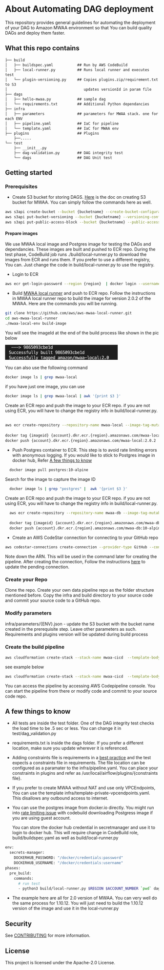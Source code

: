# About Automating DAG deployment

This repository provides general guidelines for automating the deployment of your DAG to Amazon MWAA environment so that You can build quality DAGs and deploy them faster.

## What this repo contains

```
├── build
│   ├── buildspec.yaml           ## Run by AWS CodeBuild
│   ├── local-runner.py          ## Runs local runner and executes test
│   └── plugin-versioning.py     ## Copies plugins.zip/requirement.txt to S3 
│                                   updates versionId in param file
├── dags
│   ├── hello-mwaa.py            ## sample dag
│   └── requirements.txt         ## Additional Python dependancies
├── infra
│   ├── parameters               ## parameters for MWAA stack. one for each ENV
│   ├── pipeline.yaml            ## IaC for pipeline
│   └── template.yaml            ## IaC for MWAA env
├── plugins                      ## Plugins
    ├──.....    
└── test                      
    ├── __init__.py
    ├── dag-validation.py        ## DAG integrity test
    └── dags                     ## DAG Unit test
```
## Getting started
### Prerequisites

- Create S3 bucket for storing DAGS. [Here](https://docs.aws.amazon.com/mwaa/latest/userguide/mwaa-s3-bucket.html) is the doc on creating S3 bucket for MWAA. You can simply follow the commands here as well.

```bash
aws s3api create-bucket --bucket {bucketname} --create-bucket-configuration LocationConstraint={region}
aws s3api put-bucket-versioning --bucket {bucketname} --versioning-configuration Status=Enabled
aws s3api put-public-access-block --bucket {bucketname} --public-access-block-configuration "BlockPublicAcls=true,IgnorePublicAcls=true,BlockPublicPolicy=true,RestrictPublicBuckets=true"

```

#### Prepare images

We use MWAA local image and Postgres image for testing the DAGs and dependancies. These images are built and pushed to ECR repo. During the test phase, CodeBuild job runs ./build/local-runner.py to download the images from ECR and runs them. If you prefer to use a different registry, You can. Just change the code in build/local-runner.py to use the registry.

- Login to ECR
```bash
aws ecr get-login-password --region {region}  | docker login --username AWS --password-stdin {account}.dkr.ecr.{region}.amazonaws.com
```
- Build [MWAA local runner](https://github.com/aws/aws-mwaa-local-runner) and push to ECR repo. Follow the instructions in MWAA local runner repo to build the image for version 2.0.2 of the MWAA. Here are the commands you will be running.
```bash
git clone https://github.com/aws/aws-mwaa-local-runner.git
cd aws-mwaa-local-runner
./mwaa-local-env build-image
```
You will see the imageId at the end of the build process like shown in the pic below

![](./mwaa_imageid.png)

You can also use the following command
```bash
docker image ls | grep mwaa-local
```
if you have just one image, you can use
```bash
docker image ls | grep mwaa-local | awk '{print $3 }'
```

 Create an ECR repo and push the image to your ECR repo. if you are not using ECR, you will have to change the registry info in build/local-runner.py. 

```bash

aws ecr create-repository --repository-name mwaa-local --image-tag-mutability MUTABLE --image-scanning-configuration scanOnPush=true

docker tag {imageid} {account}.dkr.ecr.{region}.amazonaws.com/mwaa-local:2.0.2
docker push {account}.dkr.ecr.{region}.amazonaws.com/mwaa-local:2.0.2

```

- Push Postgres container to ECR. This step is to avoid rate limiting errors with anonymous logging. If you would like to stick to Postgres image in docker hub, Refer [A few things to know]()

```bash
  docker image pull postgres:10-alpine
```
Search for the image to capture the image ID 
```bash
  docker image ls | grep "postgres" |  awk '{print $3 }'
```
 Create an ECR repo and push the image to your ECR repo. if you are not using ECR, you will have to change the registry info in build/local-runner.py. 

```bash
  aws ecr create-repository --repository-name mwaa-db --image-tag-mutability IMMUTABLE --image-scanning-configuration scanOnPush=true

  docker tag {imageid} {account}.dkr.ecr.{region}.amazonaws.com/mwaa-db:10-alpine
  docker push {account}.dkr.ecr.{region}.amazonaws.com/mwaa-db:10-alpine

```
- Create an AWS CodeStar connection for connecting to your GitHub repo

```bash
aws codestar-connections create-connection --provider-type GitHub --connection-name MWAA-GitHub-connection.
```
Note down the ARN. This will be used in the command later for creating the pipeline.
After creating the connection, Follow the instructions [here](https://docs.aws.amazon.com/dtconsole/latest/userguide/connections-update.html) to update the pending connection.


### Create your Repo

 Clone the repo. Create your own data pipeline repo as the folder structure mentioned before. Copy the infra and build  directory to your source code and commit your source code to a GitHub repo.

### Modify parameters
 infra/parameters/{ENV}.json - update the S3 bucket with the bucket name created in the prerequisite step. Leave other parameters as such. Requirements and plugins version will be updated during build process

### Create the build pipeline

```bash
aws cloudformation create-stack --stack-name mwaa-cicd  --template-body file://infra/pipeline.yaml  --capabilities CAPABILITY_AUTO_EXPAND CAPABILITY_IAM --parameters ParameterKey=CodeRepoName,ParameterValue={CodeRepoName} ParameterKey=MWAASourceBucket,ParameterValue={MWAASourceBucket} ParameterKey=GitHubAccountName,ParameterValue={GitHubAccountName} ParameterKey=CodeStarConnectionArn,ParameterValue={CodeStarConnectionArn} ParameterKey=PYCONSTRAINTS,ParameterValue={ConstraintsFileLocation}

```
see example below
``` bash
aws cloudformation create-stack --stack-name mwaa-cicd  --template-body file://infra/pipeline.yaml  --capabilities CAPABILITY_AUTO_EXPAND CAPABILITY_IAM --parameters ParameterKey=CodeRepoName,ParameterValue=test ParameterKey=MWAASourceBucket,ParameterValue=airflow2.0-us-east-1 ParameterKey=GitHubAccountName,ParameterValue=accountname ParameterKey=CodeStarConnectionArn,ParameterValue=arn:aws:codestar-connections:us-east-1:1234567890:connection/15e9ee86-1082-479a-a9ed-38ca8c680046  ParameterKey=PYCONSTRAINTS,ParameterValue=https://raw.githubusercontent.com/apache/airflow/constraints-2.0.2/constraints-3.7.txt
```

You can access the pipeline by accessing AWS Codepipeline console. You can start the pipeline from there or modify code and commit to your source code repo.


## A few things to know
- All tests are inside the test folder. One of the DAG integrity test checks the load time to be .5 sec or less. You can change it in test/dag_validation.py
- requirements.txt is inside the dags folder. If you prefer a different location, make sure you update wherever it is referenced.
- Adding constraints file is requirements in a [best practice](https://docs.aws.amazon.com/mwaa/latest/userguide/best-practices-dependencies.html) and the test expects a constraints file in requirements. The file location can be configured as a paramater to the infra/pipeline.yaml. You can place your constraints in plugins and refer as /usr/local/airflow/plugins/{constraints file}.
- If you prefer to create MWAA without NAT and use only VPCEndpoints, You can use the template infra/template-private-vpcendpoints.yaml. This disallows any outbound access to internet.
- You can use the postgres image from docker.io directly. You might run into [rate limiting issue](https://www.docker.com/increase-rate-limits#:~:text=The%20rate%20limits%20of%20100,the%20six%20hour%20window%20elapses.) with codebuild downloading Postgress image if you are using guest account. 

    You can store the docker hub credential in secretmanager and use it to login to docker hub. This will require change in CodeBuild role, build/buildspec.yaml as well as build/local-runner.py
```bash
env:
  secrets-manager:
    DOCKERHUB_PASSWORD: "/docker/credentials:password"
    DOCKERHUB_USERNAME: "/docker/credentials:username"
phases:
  pre_build:
    commands:
      # run test
      - python3 build/local-runner.py $REGION $ACCOUNT_NUMBER `pwd` dags/requirements.txt ${PY_CONSTRAINTS} $DOCKERHUB_USERNAME $DOCKERHUB_USERNAME

```

- The example here are all for 2.0 version of MWAA. You can very well do the same process for 1.10.12. You will just need to build the 1.10.12 version of the image and use it in the local-runner.py

## Security

See [CONTRIBUTING](CONTRIBUTING.md#security-issue-notifications) for more information.

## License

This project is licensed under the Apache-2.0 License.

